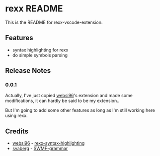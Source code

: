 # rexx README

This is the README for rexx-vscode-extension.

## Features

- syntax highlighting for rexx
- do simple symbols parsing

## Release Notes

### 0.0.1

Actually, I've just copied [websi96](https://github.com/websi96)'s extension and made some modifications,
it can hardly be said to be my extension..

But I'm going to add some other features as long as I'm still working here
using rexx.


## Credits

- [websi96](https://github.com/websi96) - [rexx-syntax-highlighting](https://github.com/websi96/rexx-syntax-highlighting)
- [svaberg](https://github.com/svaberg) - [SWMF-grammar](https://github.com/svaberg/SWMF-grammar)

